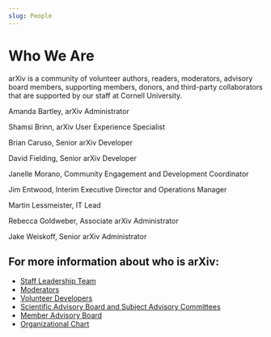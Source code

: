 ```yaml
---
slug: People
---
```


# Who We Are

arXiv is a community of volunteer authors, readers, moderators, advisory board members, supporting members, donors, and third-party collaborators that are supported by our staff at Cornell University.



Amanda Bartley, arXiv Administrator

Shamsi Brinn, arXiv User Experience Specialist

Brian Caruso, Senior arXiv Developer

David Fielding, Senior arXiv Developer

Janelle Morano, Community Engagement and Development Coordinator

Jim Entwood, Interim Executive Director and Operations Manager

Martin Lessmeister, IT Lead

Rebecca Goldweber, Associate arXiv Administrator

Jake Weiskoff, Senior arXiv Administrator


## For more information about who is arXiv:

- [Staff Leadership Team](leadership_team)
- [Moderators](/moderators/)
- [Volunteer Developers](developers)
- [Scientific Advisory Board and Subject Advisory Committees](/about/scientific_ad_board)
- [Member Advisory Board](/about/member_ad_board)
- [Organizational Chart](/about/governance)
